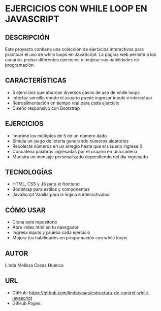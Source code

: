 # EJERCICIOS CON WHILE LOOP EN JAVASCRIPT

## DESCRIPCIÓN

Este proyecto contiene una colección de ejercicios interactivos para practicar el uso de while loops en JavaScript. La página web permite a los usuarios probar diferentes ejercicios y mejorar sus habilidades de programación.

## CARACTERÍSTICAS

- 5 ejercicios que abarcan diversos casos de uso de while loops
- Interfaz sencilla donde el usuario puede ingresar inputs e interactuar
- Retroalimentación en tiempo real para cada ejercicio
- Diseño responsivo con Bootstrap

## EJERCICIOS

- Imprime los múltiplos de 5 de un número dado
- Simula un juego de lotería generando números aleatorios
- Recolecta números en un arreglo hasta que el usuario ingrese 0
- Concatena palabras ingresadas por el usuario en una cadena
- Muestra un mensaje personalizado dependiendo del día ingresado

## TECNOLOGÍAS

- HTML, CSS y JS para el frontend
- Bootstrap para estilos y componentes
- JavaScript Vanilla para la lógica e interactividad

## CÓMO USAR

- Clona este repositorio
- Abre index.html en tu navegador
- Ingresa inputs y prueba cada ejercicio
- Mejora tus habilidades en programación con while loops

## AUTOR

Linda Melissa Casas Huanca

## URL

- GitHub: https://github.com/lindacasas/estructura-de-control-while-javascript
- GitHub Pages: